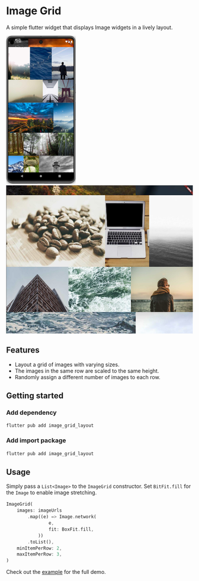 # Image Grid

A simple flutter widget that displays Image widgets in a lively layout.

<p float="left">
    <img src="https://github.com/dl8sd11/flutter_image_grid_layout/blob/main/example/repo/phone.png?raw=true" height="400">
    <img src="https://github.com/dl8sd11/flutter_image_grid_layout/blob/main/example/repo/browser.png?row=true" height="400">
</p>


## Features

- Layout a grid of images with varying sizes.
- The images in the same row are scaled to the same height.
- Randomly assign a different number of images to each row.

## Getting started

### Add dependency

```shell
flutter pub add image_grid_layout
```

### Add import package

```dart
flutter pub add image_grid_layout
```

## Usage

Simply pass a `List<Image>` to the `ImageGrid` constructor. Set `BitFit.fill` for the `Image` to enable image stretching.

```dart
ImageGrid(
    images: imageUrls
        .map((e) => Image.network(
                e,
                fit: BoxFit.fill,
            ))
        .toList(),
    minItemPerRow: 2,
    maxItemPerRow: 3,
)
```

Check out the [example](https://github.com/dl8sd11/flutter_image_grid_layout/tree/main/example) for the full demo.
